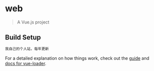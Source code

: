 # web

> A Vue.js project

## Build Setup

``` bash
我自己的个人站，每年更新
```

For a detailed explanation on how things work, check out the [guide](http://vuejs-templates.github.io/webpack/) and [docs for vue-loader](http://vuejs.github.io/vue-loader).

